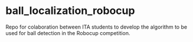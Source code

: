 # ball_localization_robocup
Repo for colaboration between ITA students to develop the algorithm to be used for ball detection in the Robocup competition.
